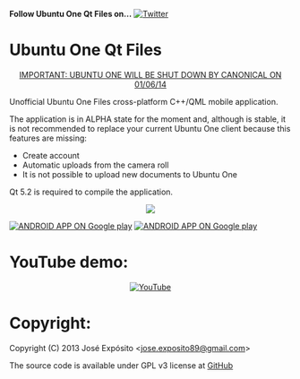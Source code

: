**Follow Ubuntu One Qt Files on...** [![](https://lh3.googleusercontent.com/-kRgKvb-T4_4/T9psNwZN3TI/AAAAAAAAANA/pwasxapdWm0/s33/twitter.png "Twitter")](https://twitter.com/#!/Jose__Exposito)


Ubuntu One Qt Files
===================

<p align="center">
    <a href="http://blog.canonical.com/2014/04/02/shutting-down-ubuntu-one-file-services/">IMPORTANT: UBUNTU ONE WILL BE SHUT DOWN BY CANONICAL ON 01/06/14</a>
</p>

Unofficial Ubuntu One Files cross-platform C++/QML mobile application.

The application is in ALPHA state for the moment and, although is stable, it is not recommended to replace your current Ubuntu One client because this features are missing:

 - Create account
 - Automatic uploads from the camera roll
 - It is not possible to upload new documents to Ubuntu One

Qt 5.2 is required to compile the application.

<p align="center">
    <img src="https://pbs.twimg.com/media/BhOc_qSCAAAQKKY.png" />
</p>

[![](https://lh3.googleusercontent.com/ltrjWH2gnQrpbnP8-HvDOQt2UzZEVVHd6YfZrCtle9Xe9JC6-IdSWh99Syx-DECRYmumNNlyEUCgjCqtXoTdXbwEmlGqmcirs2MnfMLD3iiDMQwXjpdv0ncqhYsUWVc790jbjFbEXXQAo39E1vXEgUjiA9xfzM1GuQoKPrg5t1bzeUmK_pE24E2b4J1qXxaSefWIO5Fj8hrqdijj_P-szNMcWrpiz_-L-MiKEWYi7n14trsSeM6LC4dwQcVdTlZmUwSkXQMYpLmAyOwEU0mSO5IYsZS7cojtrivWl7mqLEsqcCaYxMv0hh9JV7nEdCko3zs4Ev6_amryHz8I2At7KTdXFAgRyfdy9I9HOOs3lEhJ4Z8duq93WAHfaGiRiJjmntKmUkpe7s0rvRixl6F5Pla-_-ZjRSpWfpZ7TF1duSB-vxtUtG8OASf7lJTy0nqy7FQgNBENAyPZnZ_3wgkZdSP1nTyKl8n1nfW3HiIh7p1K6TXC3FecqwAbYRXdClJSOdlNr7_MJcXuG_eixbHAM3QCjSJqb-k1Bi9DFvCimMxn0e0s1vyOzdK2x3Za-yiy2CTU=w203-h60-no "ANDROID APP ON Google play")](https://play.google.com/store/apps/details?id=org.qtproject.example.U1Files)
[![](https://lh4.googleusercontent.com/-05FN4abjBU8/UzxW5B8j9wI/AAAAAAAAATM/TzXI-uGpdUQ/w203-h60-no/Download_on_the_App_Store_Badge.png "ANDROID APP ON Google play")](https://itunes.apple.com/app/u1files/id849226994)


YouTube demo:
=============

<p align="center">
  <a href="http://www.youtube.com/watch?v=ZIQF0V9zFkA">
    <img src="https://lh3.googleusercontent.com/-yE9fr8ctIhk/UqyttwXLCdI/AAAAAAAAAQ0/x79BdX0jrXE/w638-h389-no/U1Files-youtube.png" alt="YouTube" />
  </a>
</p>


Copyright:
==========

Copyright (C) 2013 José Expósito <<jose.exposito89@gmail.com>> 

The source code is available under GPL v3 license at [GitHub](https://github.com/JoseExposito/ubuntuone-qt-files)
